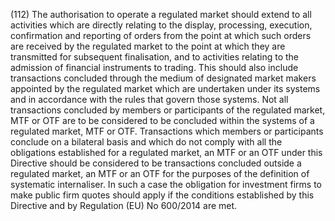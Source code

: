 (112) The authorisation to operate a regulated market should extend to all activities which are directly relating to the display, processing, execution, confirmation and reporting of orders from the point at which such orders are received by the regulated market to the point at which they are transmitted for subsequent finalisation, and to activities relating to the admission of financial instruments to trading. This should also include transactions concluded through the medium of designated market makers appointed by the regulated market which are undertaken under its systems and in accordance with the rules that govern those systems. Not all transactions concluded by members or participants of the regulated market, MTF or OTF are to be considered to be concluded within the systems of a regulated market, MTF or OTF. Transactions which members or participants conclude on a bilateral basis and which do not comply with all the obligations established for a regulated market, an MTF or an OTF under this Directive should be considered to be transactions concluded outside a regulated market, an MTF or an OTF for the purposes of the definition of systematic internaliser. In such a case the obligation for investment firms to make public firm quotes should apply if the conditions established by this Directive and by Regulation (EU) No 600/2014 are met.